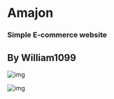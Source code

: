 # Amajon
### Simple E-commerce website

## By William1099

![img](https://i.imgur.com/vQxNB8q.jpg)

![img](https://i.imgur.com/PLtf6EI.jpg)
